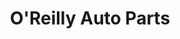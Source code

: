 ---
title: "O'Reilly Auto Parts"
url: /san-antonio/oreilly-auto-parts-bulverde-road/
shop: car parts
---